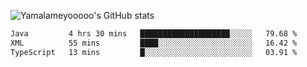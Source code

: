 ![Yamalameyooooo's GitHub stats](https://github-readme-stats.vercel.app/api?username=yamalameyooooo&theme=transparent&show_icons=true\&show=reviews,discussions_started,discussions_answered,prs_merged,prs_merged_percentage)

<!--START_SECTION:waka-->

```txt
Java         4 hrs 30 mins   ████████████████████░░░░░   79.68 %
XML          55 mins         ████░░░░░░░░░░░░░░░░░░░░░   16.42 %
TypeScript   13 mins         █░░░░░░░░░░░░░░░░░░░░░░░░   03.91 %
```

<!--END_SECTION:waka-->
